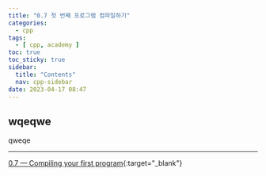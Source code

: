```yaml
---
title: "0.7 첫 번째 프로그램 컴파일하기"
categories:
  - cpp
tags:
  - [ cpp, academy ]
toc: true
toc_sticky: true
sidebar:
  title: "Contents"
  nav: cpp-sidebar
date: 2023-04-17 08:47
---
```


## wqeqwe

qweqe

---

[0.7 — Compiling your first program](https://www.learncpp.com/cpp-tutorial/compiling-your-first-program/){:target="_blank"}

[//]: # (<div class="notice--info" markdown="1">)

[//]: # (<span class="notice-title">)

[//]: # (**Q: 다른 프로그래밍 언어를 위한 비슷한 사이트가 있나요?**)

[//]: # (</span>)

[//]: # ()

[//]: # (아니요. 그러려면 저를 몇 번 복제해야 합니다.)

[//]: # (</div>)
